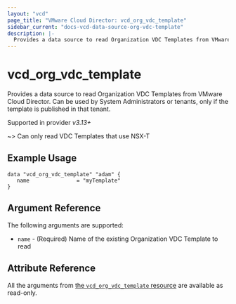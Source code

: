 ```yaml
---
layout: "vcd"
page_title: "VMware Cloud Director: vcd_org_vdc_template"
sidebar_current: "docs-vcd-data-source-org-vdc-template"
description: |-
  Provides a data source to read Organization VDC Templates from VMware Cloud Director.
---
```


# vcd\_org\_vdc\_template

Provides a data source to read Organization VDC Templates from VMware Cloud Director.
Can be used by System Administrators or tenants, only if the template is published in that tenant.

Supported in provider *v3.13+*

~> Can only read VDC Templates that use NSX-T

## Example Usage

```hcl
data "vcd_org_vdc_template" "adam" {
   name               = "myTemplate"
}
```

## Argument Reference

The following arguments are supported:

* `name` - (Required) Name of the existing Organization VDC Template to read

## Attribute Reference

All the arguments from [the `vcd_org_vdc_template` resource](/providers/vmware/vcd/latest/docs/resources/org_vdc_template) are available as read-only.
